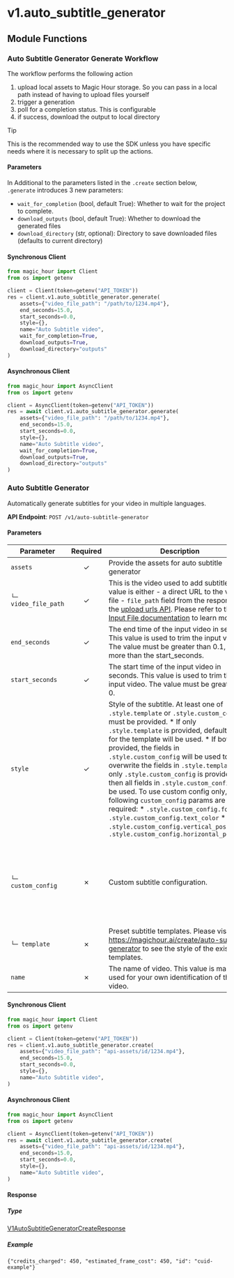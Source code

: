# v1.auto_subtitle_generator

## Module Functions



<!-- CUSTOM DOCS START -->

### Auto Subtitle Generator Generate Workflow <a name="generate"></a>

The workflow performs the following action

1. upload local assets to Magic Hour storage. So you can pass in a local path instead of having to upload files yourself
2. trigger a generation
3. poll for a completion status. This is configurable
4. if success, download the output to local directory

> [!TIP]
> This is the recommended way to use the SDK unless you have specific needs where it is necessary to split up the actions.

#### Parameters

In Additional to the parameters listed in the `.create` section below, `.generate` introduces 3 new parameters:

- `wait_for_completion` (bool, default True): Whether to wait for the project to complete.
- `download_outputs` (bool, default True): Whether to download the generated files
- `download_directory` (str, optional): Directory to save downloaded files (defaults to current directory)

#### Synchronous Client

```python
from magic_hour import Client
from os import getenv

client = Client(token=getenv("API_TOKEN"))
res = client.v1.auto_subtitle_generator.generate(
    assets={"video_file_path": "/path/to/1234.mp4"},
    end_seconds=15.0,
    start_seconds=0.0,
    style={},
    name="Auto Subtitle video",
    wait_for_completion=True,
    download_outputs=True,
    download_directory="outputs"
)
```

#### Asynchronous Client

```python
from magic_hour import AsyncClient
from os import getenv

client = AsyncClient(token=getenv("API_TOKEN"))
res = await client.v1.auto_subtitle_generator.generate(
    assets={"video_file_path": "/path/to/1234.mp4"},
    end_seconds=15.0,
    start_seconds=0.0,
    style={},
    name="Auto Subtitle video",
    wait_for_completion=True,
    download_outputs=True,
    download_directory="outputs"
)
```

<!-- CUSTOM DOCS END -->
### Auto Subtitle Generator <a name="create"></a>

Automatically generate subtitles for your video in multiple languages.

**API Endpoint**: `POST /v1/auto-subtitle-generator`

#### Parameters

| Parameter | Required | Description | Example |
|-----------|:--------:|-------------|--------|
| `assets` | ✓ | Provide the assets for auto subtitle generator | `{"video_file_path": "api-assets/id/1234.mp4"}` |
| `└─ video_file_path` | ✓ | This is the video used to add subtitles. This value is either - a direct URL to the video file - `file_path` field from the response of the [upload urls API](https://docs.magichour.ai/api-reference/files/generate-asset-upload-urls).  Please refer to the [Input File documentation](https://docs.magichour.ai/api-reference/files/generate-asset-upload-urls#input-file) to learn more.  | `"api-assets/id/1234.mp4"` |
| `end_seconds` | ✓ | The end time of the input video in seconds. This value is used to trim the input video. The value must be greater than 0.1, and more than the start_seconds. | `15.0` |
| `start_seconds` | ✓ | The start time of the input video in seconds. This value is used to trim the input video. The value must be greater than 0. | `0.0` |
| `style` | ✓ | Style of the subtitle. At least one of `.style.template` or `.style.custom_config` must be provided.  * If only `.style.template` is provided, default values for the template will be used. * If both are provided, the fields in `.style.custom_config` will be used to overwrite the fields in `.style.template`. * If only `.style.custom_config` is provided, then all fields in `.style.custom_config` will be used.  To use custom config only, the following `custom_config` params are required: * `.style.custom_config.font` * `.style.custom_config.text_color` * `.style.custom_config.vertical_position` * `.style.custom_config.horizontal_position`  | `{}` |
| `└─ custom_config` | ✗ | Custom subtitle configuration. | `{"font": "Noto Sans", "font_size": 24.0, "font_style": "normal", "highlighted_text_color": "#FFD700", "horizontal_position": "center", "stroke_color": "#000000", "stroke_width": 1.0, "text_color": "#FFFFFF", "vertical_position": "bottom"}` |
| `└─ template` | ✗ | Preset subtitle templates. Please visit https://magichour.ai/create/auto-subtitle-generator to see the style of the existing templates. | `"cinematic"` |
| `name` | ✗ | The name of video. This value is mainly used for your own identification of the video. | `"Auto Subtitle video"` |

#### Synchronous Client

```python
from magic_hour import Client
from os import getenv

client = Client(token=getenv("API_TOKEN"))
res = client.v1.auto_subtitle_generator.create(
    assets={"video_file_path": "api-assets/id/1234.mp4"},
    end_seconds=15.0,
    start_seconds=0.0,
    style={},
    name="Auto Subtitle video",
)

```

#### Asynchronous Client

```python
from magic_hour import AsyncClient
from os import getenv

client = AsyncClient(token=getenv("API_TOKEN"))
res = await client.v1.auto_subtitle_generator.create(
    assets={"video_file_path": "api-assets/id/1234.mp4"},
    end_seconds=15.0,
    start_seconds=0.0,
    style={},
    name="Auto Subtitle video",
)

```

#### Response

##### Type
[V1AutoSubtitleGeneratorCreateResponse](/magic_hour/types/models/v1_auto_subtitle_generator_create_response.py)

##### Example
`{"credits_charged": 450, "estimated_frame_cost": 450, "id": "cuid-example"}`


